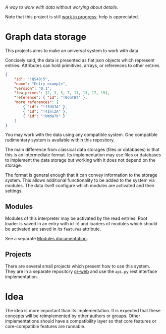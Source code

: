 *A way to work with data without worying about details.*

Note that this project is still [work in progress](./docs/work.md); help is appreciated.

# Graph data storage

This projects aims to make an universal system to work with data.

Concisely said, the data is presented as flat json objects which represent entries.
Attributes can hold primitives, arrays, or references to other entries.

```json
{
    "id": "!QS48j5",
    "name": "Entry example",
    "version": "0.1",
    "few_primes": [2, 3, 5, 7, 11, 13, 17, 19],
    "reference": { "id": "!0cGTHT" },
    "more_references": [
        { "id": "!f3UGJA" },
        { "id": "!4ImlZA" },
        { "id": "!bWda7k" }
    ]
}
```

You may work with the data using any compatible system.
One compatible rudimentary system is available within this repository.

The main difference from classical data storages (files or databases) is that this is an intermediate format.
Its implementation may use files or databases to implement the data storage but working with it does not depend on the storage.

The format is general enough that it can convey information to the storage system.
This allows additional functionality to be added to the system via modules.
The data itself configure which modules are activated and their settings.

## Modules

Modules of this interpreter may be activated by the read entries.
Root loader is saved in an entry with id `!0` and loaders of modules which should be activated are saved in its `features` attribute.

See a separate [Modules documentation](./docs/modules.md).

## Projects

There are several small projects which present how to use this system.
They are in a separate repository [gr-web](https://github.com/vaclavblazej/gr-web) and use the `api.py` rest interface implementation.

# Idea

The idea is more important than its implementation.
It is expected that these concepts will be reimplemented by other authors or groups.
Other implementations should have a compatibility layer so that core features or core-compatible features are runnable.
